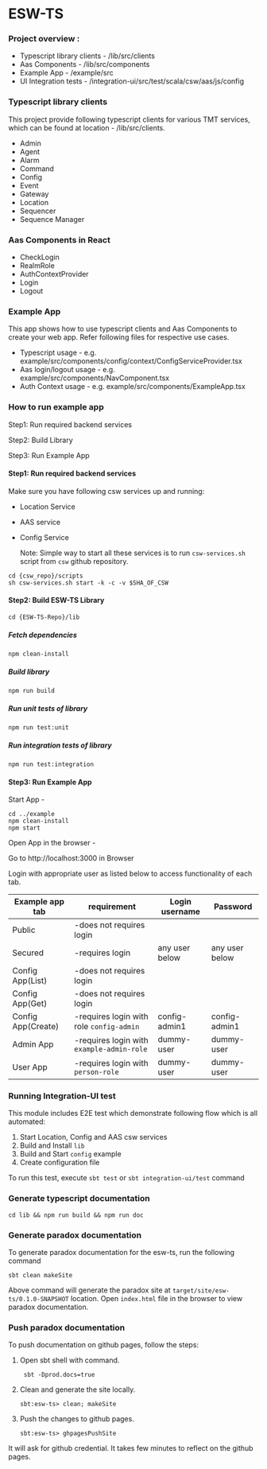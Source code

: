 # ESW-TS

### Project overview :

 * Typescript library clients - /lib/src/clients
 * Aas Components - /lib/src/components
 * Example App - /example/src
 * UI Integration tests - /integration-ui/src/test/scala/csw/aas/js/config

### Typescript library clients
This project provide following typescript clients for various TMT services, which can be found at location - /lib/src/clients.

 * Admin
 * Agent
 * Alarm
 * Command
 * Config
 * Event
 * Gateway
 * Location
 * Sequencer
 * Sequence Manager

### Aas Components in React
 * CheckLogin
 * RealmRole
 * AuthContextProvider
 * Login
 * Logout

### Example App

This app shows how to use typescript clients and Aas Components to create your web app. Refer following files for respective use cases.

 * Typescript usage - e.g. example/src/components/config/context/ConfigServiceProvider.tsx
 * Aas login/logout usage - e.g. example/src/components/NavComponent.tsx
 * Auth Context usage - e.g. example/src/components/ExampleApp.tsx

### How to run example app
Step1: Run required backend services

Step2: Build Library

Step3: Run Example App

#### Step1: Run required backend services

Make sure you have following csw services up and running:

  * Location Service
  * AAS service
  * Config Service

    Note: Simple way to start all these services is to run `csw-services.sh` script from `csw` github repository.

```
cd {csw_repo}/scripts
sh csw-services.sh start -k -c -v $SHA_OF_CSW
```

#### Step2: Build ESW-TS Library

```
cd {ESW-TS-Repo}/lib
```

##### Fetch dependencies

```
npm clean-install
```

##### Build library

```
npm run build
```

##### Run unit tests of library

```
npm run test:unit
```

##### Run integration tests of library

```
npm run test:integration
```

#### Step3: Run Example App

Start App -

```
cd ../example
npm clean-install
npm start
```

Open App in the browser -

Go to http://localhost:3000 in Browser

Login with appropriate user as listed below to access functionality of each tab.

| Example app tab  | requirement                               | Login username  |  Password        |
| ---------------  | ---------------------------------------   | ------          |  ------          |
| Public           | -does not requires login                  |                 |                  |
| Secured          | -requires login                           | any user below  |  any user below  |
| Config App(List) | -does not requires login                  |                 |                  |
| Config App(Get)  | -does not requires login                  |                 |                  |
| Config App(Create)| -requires login with role `config-admin` | config-admin1   | config-admin1    |
| Admin App        | -requires login with `example-admin-role` | dummy-user      | dummy-user       |
| User App         | -requires login with `person-role`        | dummy-user      | dummy-user       |

### Running Integration-UI test

This module includes E2E test which demonstrate following flow which is all automated:

1. Start Location, Config and AAS csw services
2. Build and Install `lib`
3. Build and Start `config` example
4. Create configuration file

To run this test, execute `sbt test` or `sbt integration-ui/test` command
### Generate typescript documentation

  `cd lib && npm run build && npm run doc`

### Generate paradox documentation

To generate paradox documentation for the esw-ts, run the following command

  `sbt clean makeSite`

Above command will generate the paradox site at `target/site/esw-ts/0.1.0-SNAPSHOT` location.
Open `index.html` file in the browser to view paradox documentation.

### Push paradox documentation
To push documentation on github pages, follow the steps:
1. Open sbt shell with command.

   ` sbt -Dprod.docs=true`
2. Clean and generate the site locally.

    `sbt:esw-ts> clean; makeSite`

3. Push the changes to github pages.

   `sbt:esw-ts> ghpagesPushSite`

It will ask for github credential. It takes few minutes to reflect on the github pages.
